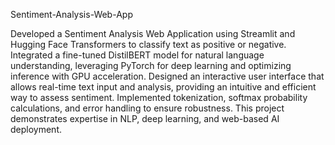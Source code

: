 Sentiment-Analysis-Web-App

Developed a Sentiment Analysis Web Application using Streamlit and Hugging Face Transformers to classify text as positive or negative. Integrated a fine-tuned DistilBERT model for natural language understanding, leveraging PyTorch for deep learning and optimizing inference with GPU acceleration. Designed an interactive user interface that allows real-time text input and analysis, providing an intuitive and efficient way to assess sentiment. Implemented tokenization, softmax probability calculations, and error handling to ensure robustness. This project demonstrates expertise in NLP, deep learning, and web-based AI deployment.
